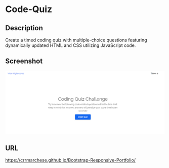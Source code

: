 # Code-Quiz

## Description 

Create a timed coding quiz with multiple-choice questions featuring dynamically updated HTML and CSS utilizing JavaScript code.

## Screenshot

![Code Quiz](./assets/images/screenshot.png)

## URL

https://crrmarchese.github.io/Bootstrap-Responsive-Portfolio/